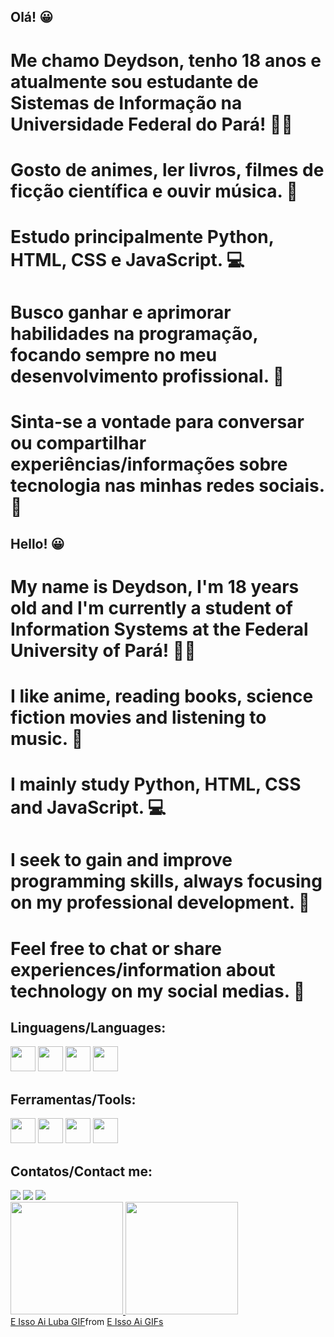 ## Olá! 😀
# Me chamo Deydson, tenho 18 anos e atualmente sou estudante de Sistemas de Informação na Universidade Federal do Pará! 👨‍💻
# Gosto de animes, ler livros, filmes de ficção científica e ouvir música. 🌈
# Estudo principalmente Python, HTML, CSS e JavaScript. 💻
# Busco ganhar e aprimorar habilidades na programação, focando sempre no meu desenvolvimento profissional. 💪
# Sinta-se a vontade para conversar ou compartilhar experiências/informações sobre tecnologia nas minhas redes sociais. 🤝


## Hello! 😀
# My name is Deydson, I'm 18 years old and I'm currently a student of Information Systems at the Federal University of Pará! 👨‍💻
# I like anime, reading books, science fiction movies and listening to music. 🌈
# I mainly study Python, HTML, CSS and JavaScript. 💻
# I seek to gain and improve programming skills, always focusing on my professional development. 💪
# Feel free to chat or share experiences/information about technology on my social medias. 🤝

## Linguagens/Languages:
<img src="https://cdn.jsdelivr.net/gh/devicons/devicon/icons/python/python-original-wordmark.svg" width="40" height="40" /> <img src="https://cdn.jsdelivr.net/gh/devicons/devicon/icons/html5/html5-original-wordmark.svg" width="40" height="40" /> <img src="https://cdn.jsdelivr.net/gh/devicons/devicon/icons/css3/css3-original-wordmark.svg" width="40" height="40" /> <img src="https://cdn.jsdelivr.net/gh/devicons/devicon/icons/javascript/javascript-original.svg" width="40" height="40" />

## Ferramentas/Tools: 
<img src="https://cdn.jsdelivr.net/gh/devicons/devicon/icons/vscode/vscode-original.svg" width="40" height="40" /> <img src="https://cdn.jsdelivr.net/gh/devicons/devicon/icons/github/github-original.svg" width="40" height="40" /> <img src="https://cdn.jsdelivr.net/gh/devicons/devicon/icons/photoshop/photoshop-plain.svg" width="40" height="40" /> <img src="https://cdn.jsdelivr.net/gh/devicons/devicon/icons/twitter/twitter-original.svg" width="40" height="40" />

## Contatos/Contact me:
<div>
<a href="https://instagram.com/falloutdey" target="_blank"><img src="https://img.shields.io/badge/-Instagram-%23E4405F?style=for-the-badge&logo=instagram&logoColor=white" target="_blank"></a>
<a href="mailto:deydson.siufpa@gmail.com"><img src="https://img.shields.io/badge/Gmail-D14836?style=for-the-badge&logo=gmail&logoColor=white" target="_blank"></a>
<a href="https://twitter.com/printpyboy" target="_blank"><img src="https://img.shields.io/badge/Twitter-1DA1F2?style=for-the-badge&logo=twitter&logoColor=white" target="_blank"></a>
</div>

<div>
<a href="https://github.com/falloutdey">
<img height="180em" src="https://github-readme-stats.vercel.app/api/top-langs/?falloutdey&layout=compact&langs_count=7&theme=dracula"/>
<img height="180em" src="https://github-readme-stats.vercel.app/api?falloutdey&show_icons=true&theme=dracula&include_all_commits=true&count_private=true"/>
</div>

<div class="tenor-gif-embed" data-postid="20111588" data-share-method="host" data-aspect-ratio="1.77778" data-width="100%"><a href="https://tenor.com/view/e-isso-ai-luba-lubatv-boa-voce-ta-certo-gif-20111588">E Isso Ai Luba GIF</a>from <a href="https://tenor.com/search/e+isso+ai-gifs">E Isso Ai GIFs</a></div> <script type="text/javascript" async src="https://tenor.com/embed.js"></script>

<!--
**falloutdey/falloutdey** is a ✨ _special_ ✨ repository because its `README.md` (this file) appears on your GitHub profile.

Here are some ideas to get you started:

- 🔭 I’m currently working on ...
- 🌱 I’m currently learning ...
- 👯 I’m looking to collaborate on ...
- 🤔 I’m looking for help with ...
- 💬 Ask me about ...
- 📫 How to reach me: ...
- 😄 Pronouns: ...
- ⚡ Fun fact: ...
-->
